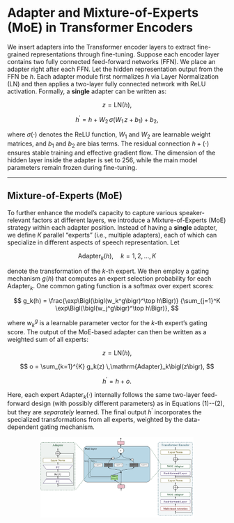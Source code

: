 # Adapter and Mixture-of-Experts (MoE) in Transformer Encoders

We insert adapters into the Transformer encoder layers to extract fine-grained representations through fine-tuning. Suppose each encoder layer contains two fully connected feed-forward networks (FFN). We place an adapter right after each FFN. Let the hidden representation output from the FFN be $h$. Each adapter module first normalizes $h$ via Layer Normalization (LN) and then applies a two-layer fully connected network with ReLU activation. Formally, a **single** adapter can be written as:

$$
z = \text{LN}(h),
$$

$$
h^{\prime} = h + W_2 \,\sigma\bigl(W_1\, z + b_1\bigr) + b_2,
$$

where $\sigma(\cdot)$ denotes the ReLU function, $W_1$ and $W_2$ are learnable weight matrices, and $b_1$ and $b_2$ are bias terms. The residual connection $h + (\cdot)$ ensures stable training and effective gradient flow. The dimension of the hidden layer inside the adapter is set to 256, while the main model parameters remain frozen during fine-tuning.

---

## Mixture-of-Experts (MoE)

To further enhance the model’s capacity to capture various speaker-relevant factors at different layers, we introduce a Mixture-of-Experts (MoE) strategy within each adapter position. Instead of having a **single** adapter, we define $K$ parallel “experts” (i.e., multiple adapters), each of which can specialize in different aspects of speech representation. Let 

$$
\mathrm{Adapter}_k(h), \quad k = 1, 2, \dots, K
$$

denote the transformation of the $k$-th expert. We then employ a gating mechanism $g(h)$ that computes an expert selection probability for each $\mathrm{Adapter}_k$. One common gating function is a softmax over expert scores:

$$
g_k(h) = \frac{\exp\Bigl(\bigl(w_k^g\bigr)^\top h\Bigr)}
{\sum_{j=1}^K \exp\Bigl(\bigl(w_j^g\bigr)^\top h\Bigr)},
$$

where $w_k^g$ is a learnable parameter vector for the $k$-th expert’s gating score. The output of the MoE-based adapter can then be written as a weighted sum of all experts:

$$
z = \text{LN}(h),
$$

$$
o = \sum_{k=1}^{K} g_k(z) \,\mathrm{Adapter}_k\bigl(z\bigr),
$$

$$
h^{\prime} = h + o.
$$

Here, each expert $\mathrm{Adapter}_k(\cdot)$ internally follows the same two-layer feed-forward design (with possibly different parameters) as in Equations (1)--(2), but they are *separately* learned. The final output $h^{\prime}$ incorporates the specialized transformations from all experts, weighted by the data-dependent gating mechanism.

<div align="center">
  <img src="assets/MOEAdapter.png" alt="Illustration" width="70%">
</div>

<p align="center">
  <a href="https://clustrmaps.com/site/1bnha">
    <img src="https://clustrmaps.com/map_v2.png?cl=ffffff&w=300&t=tt&d=OAgNznmdz5Fw3L7FYL-Pj_2xqMjFZiO76BaC6AWvMzs" style="display:none;" alt="Hidden Visit Tracker">
  </a>
</p>
